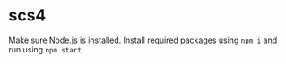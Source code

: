 # scs4

Make sure [Node.js](https://nodejs.org/en/) is installed. Install required packages using `npm i` and run using `npm start`.
